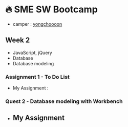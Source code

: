 # :fire: SME SW Bootcamp
- camper : [yongchoooon](https://github.com/yongchoooon)
## Week 2
- JavaScript, jQuery
- Database
- Database modeling
### Assignment 1 - To Do List
- My Assignment : 
### Quest 2 - Database modeling with Workbench
- My Assignment
  - 